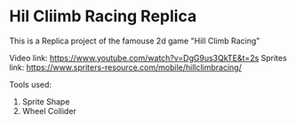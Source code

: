 # Hil Cliimb Racing Replica
This is a Replica project of the famouse 2d game "Hill Climb Racing"

Video link: https://www.youtube.com/watch?v=DgG9us3QkTE&t=2s
Sprites link: https://www.spriters-resource.com/mobile/hillclimbracing/


Tools used:
1. Sprite Shape
2. Wheel Collider
